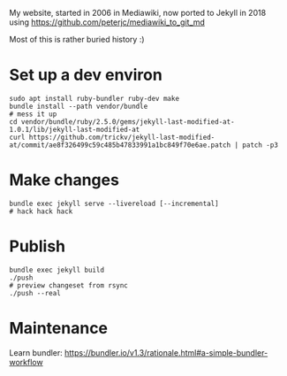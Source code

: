 My website, started in 2006 in Mediawiki, now ported to Jekyll in 2018 using https://github.com/peterjc/mediawiki_to_git_md

Most of this is rather buried history :)

# Set up a dev environ

```
sudo apt install ruby-bundler ruby-dev make
bundle install --path vendor/bundle
# mess it up
cd vendor/bundle/ruby/2.5.0/gems/jekyll-last-modified-at-1.0.1/lib/jekyll-last-modified-at
curl https://github.com/trickv/jekyll-last-modified-at/commit/ae8f326499c59c485b47833991a1bc849f70e6ae.patch | patch -p3
```

# Make changes

```
bundle exec jekyll serve --livereload [--incremental]
# hack hack hack
```

# Publish

```
bundle exec jekyll build
./push
# preview changeset from rsync
./push --real
```

# Maintenance

Learn bundler: https://bundler.io/v1.3/rationale.html#a-simple-bundler-workflow
